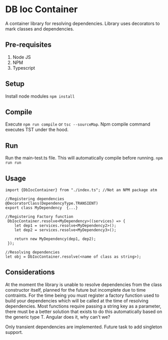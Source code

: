 # DB Ioc Container
A container library for resolving dependencies. Library uses decorators to mark classes and dependencies.

## Pre-requisites
1. Node JS
1. NPM
1. Typescript

## Setup
Install node modules
`npm install`

## Compile
Execute `npm run compile` or `tsc --sourceMap`. Npm compile command executes TST under the hood.

## Run
Run the main-test.ts file. This will automatically compile before running.
`npm run run`

## Usage
```
import {DbIocContainer} from "./index.ts"; //Not an NPM package atm

//Registering dependencies
@DecoratorClass(DependencyType.TRANSIENT)
export class MyDependency  {...}

//Registering Factory function
 DbIocContainer.resolve<MyDependency>((services) => {
    let dep1 = services.resolve<MyDependency2>();
    let dep2 = services.resolve<MyDependency3>();

    return new MyDependency(dep1, dep2);
 });

//Resolving dependencies
let obj = DbIocContainer.resolve(<name of class as string>);
```

## Considerations
At the moment the library is unable to resolve dependencies from the class constructor itself, planned for the future but incomplete due to time contraints. For the time being you must register a factory function used to build your dependencies which will be called at the time of resolving dependencies. Most functions require passing a string key as a parameter, there must be a better solution that exists to do this automatically based on the generic type T. Angular does it, why can't we?

Only transient dependencies are implemented. Future task to add singleton support.


